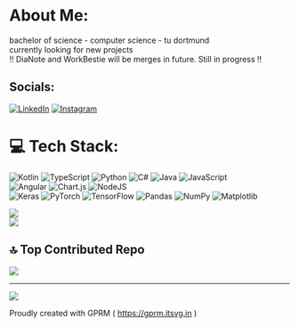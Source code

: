 # About Me:
bachelor of science - computer science - tu dortmund<br>currently looking for new projects <br>
!! DiaNote and WorkBestie will be merges in future. Still in progress !!


## Socials:
[![LinkedIn](https://img.shields.io/badge/LinkedIn-%230077B5.svg?logo=linkedin&logoColor=white)](https://www.linkedin.com/in/jonas-ickert-527ab42a3/) 
[![Instagram](https://img.shields.io/badge/Instagram-%230077B5.svg?logo=instagram&logoColor=white)](https://www.instagram.com/jonas_kert/)


# 💻 Tech Stack:
![Kotlin](https://img.shields.io/badge/kotlin-%237F52FF.svg?style=flat-square&logo=kotlin&logoColor=white) 
![TypeScript](https://img.shields.io/badge/typescript-%23007ACC.svg?style=flat-square&logo=typescript&logoColor=white) 
![Python](https://img.shields.io/badge/python-3670A0?style=flat-square&logo=python&logoColor=ffdd54)
![C#](https://img.shields.io/badge/c%23-%23239120.svg?style=flat-square&logo=csharp&logoColor=white) 
![Java](https://img.shields.io/badge/java-%23ED8B00.svg?style=flat-square&logo=openjdk&logoColor=white) 
![JavaScript](https://img.shields.io/badge/javascript-%23323330.svg?style=flat-square&logo=javascript&logoColor=%23F7DF1E) 
<br/>
![Angular](https://img.shields.io/badge/angular-%23DD0031.svg?style=flat-square&logo=angular&logoColor=white) 
![Chart.js](https://img.shields.io/badge/chart.js-F5788D.svg?style=flat-square&logo=chart.js&logoColor=white) 
![NodeJS](https://img.shields.io/badge/node.js-6DA55F?style=flat-square&logo=node.js&logoColor=white) 
<br/>
![Keras](https://img.shields.io/badge/Keras-%23D00000.svg?style=flat-square&logo=Keras&logoColor=white) 
![PyTorch](https://img.shields.io/badge/PyTorch-%23EE4C2C.svg?style=flat-square&logo=PyTorch&logoColor=white) 
![TensorFlow](https://img.shields.io/badge/TensorFlow-%23FF6F00.svg?style=flat-square&logo=TensorFlow&logoColor=white)
![Pandas](https://img.shields.io/badge/pandas-%23150458.svg?style=flat-square&logo=pandas&logoColor=white) 
![NumPy](https://img.shields.io/badge/numpy-%23013243.svg?style=flat-square&logo=numpy&logoColor=white) 
![Matplotlib](https://img.shields.io/badge/Matplotlib-%23ffffff.svg?style=flat-square&logo=Matplotlib&logoColor=black)

![](https://github-readme-stats.vercel.app/api?username=EchoNexis&theme=dark&hide_border=true&include_all_commits=false&count_private=false)<br/>
![](https://github-readme-stats.vercel.app/api/top-langs/?username=EchoNexis&theme=dark&hide_border=true&include_all_commits=false&count_private=false&layout=compact)

## 🔝 Top Contributed Repo
![](https://github-contributor-stats.vercel.app/api?username=EchoNexis&limit=5&theme=dark&combine_all_yearly_contributions=true)

---
[![](https://visitcount.itsvg.in/api?id=EchoNexis&icon=0&color=0)](https://visitcount.itsvg.in)

Proudly created with GPRM ( https://gprm.itsvg.in )
